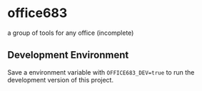 # office683

a group of tools for any office (incomplete)

## Development Environment
Save a environment variable with `OFFICE683_DEV=true` to run the development version of this project.
